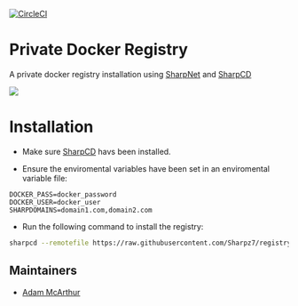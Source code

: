 [![CircleCI](https://circleci.com/gh/Sharpz7/registry/tree/main.svg?style=svg)](https://circleci.com/gh/Sharpz7/registry/tree/main)

# Private Docker Registry

A private docker registry installation using [SharpNet](https://github.com/Sharpz7/sharpnet) and [SharpCD](https://github.com/Sharpz7/sharpcd)

![](https://miro.medium.com/max/1400/1*in6B62UqKHCFP0t6TuVtKA.jpeg)

# Installation

- Make sure [SharpCD](https://github.com/Sharpz7/sharpcd) havs been installed.

- Ensure the enviromental variables have been set in an enviromental variable file:

```env
DOCKER_PASS=docker_password
DOCKER_USER=docker_user
SHARPDOMAINS=domain1.com,domain2.com
```

- Run the following command to install the registry:

```bash
sharpcd --remotefile https://raw.githubusercontent.com/Sharpz7/registry/main/.sharpcd/sharpcd.yml
```

## Maintainers

- [Adam McArthur](https://adam.mcaq.me)


